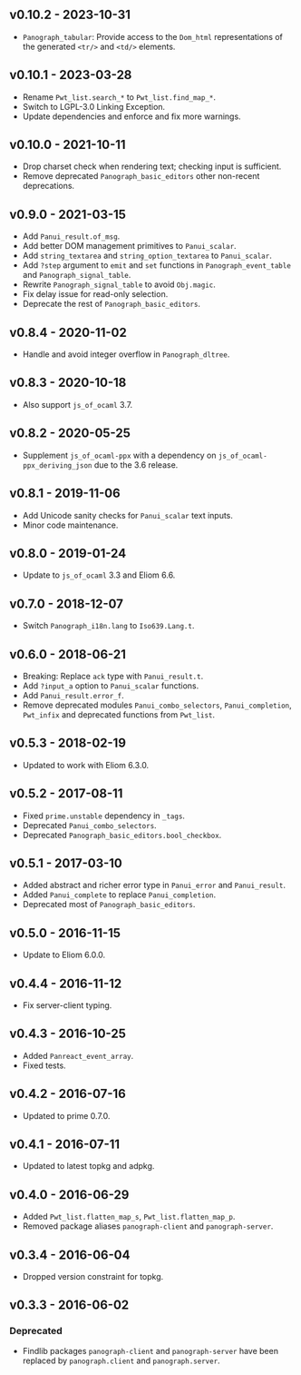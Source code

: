 ## v0.10.2 - 2023-10-31

  - `Panograph_tabular`: Provide access to the `Dom_html` representations of
    the generated `<tr/>` and `<td/>` elements.

## v0.10.1 - 2023-03-28

  - Rename `Pwt_list.search_*` to `Pwt_list.find_map_*`.
  - Switch to LGPL-3.0 Linking Exception.
  - Update dependencies and enforce and fix more warnings.

## v0.10.0 - 2021-10-11

- Drop charset check when rendering text; checking input is sufficient.
- Remove deprecated `Panograph_basic_editors` other non-recent deprecations.

## v0.9.0 - 2021-03-15

- Add `Panui_result.of_msg`.
- Add better DOM management primitives to `Panui_scalar`.
- Add `string_textarea` and `string_option_textarea` to `Panui_scalar`.
- Add `?step` argument to `emit` and `set` functions in
  `Panograph_event_table` and `Panograph_signal_table`.
- Rewrite `Panograph_signal_table` to avoid `Obj.magic`.
- Fix delay issue for read-only selection.
- Deprecate the rest of `Panograph_basic_editors`.

## v0.8.4 - 2020-11-02

- Handle and avoid integer overflow in `Panograph_dltree`.

## v0.8.3 - 2020-10-18

- Also support `js_of_ocaml` 3.7.

## v0.8.2 - 2020-05-25

- Supplement `js_of_ocaml-ppx` with a dependency on
  `js_of_ocaml-ppx_deriving_json` due to the 3.6 release.

## v0.8.1 - 2019-11-06

- Add Unicode sanity checks for `Panui_scalar` text inputs.
- Minor code maintenance.

## v0.8.0 - 2019-01-24

- Update to `js_of_ocaml` 3.3 and Eliom 6.6.

## v0.7.0 - 2018-12-07

- Switch `Panograph_i18n.lang` to `Iso639.Lang.t`.

## v0.6.0 - 2018-06-21

- Breaking: Replace `ack` type with `Panui_result.t`.
- Add `?input_a` option to `Panui_scalar` functions.
- Add `Panui_result.error_f`.
- Remove deprecated modules `Panui_combo_selectors`, `Panui_completion`,
  `Pwt_infix` and deprecated functions from `Pwt_list`.

## v0.5.3 - 2018-02-19

- Updated to work with Eliom 6.3.0.

## v0.5.2 - 2017-08-11

- Fixed `prime.unstable` dependency in `_tags`.
- Deprecated `Panui_combo_selectors`.
- Deprecated `Panograph_basic_editors.bool_checkbox`.

## v0.5.1 - 2017-03-10

- Added abstract and richer error type in `Panui_error` and `Panui_result`.
- Added `Panui_complete` to replace `Panui_completion`.
- Deprecated most of `Panograph_basic_editors`.

## v0.5.0 - 2016-11-15

- Update to Eliom 6.0.0.

## v0.4.4 - 2016-11-12

- Fix server-client typing.

## v0.4.3 - 2016-10-25

- Added `Panreact_event_array`.
- Fixed tests.

## v0.4.2 - 2016-07-16

- Updated to prime 0.7.0.

## v0.4.1 - 2016-07-11

- Updated to latest topkg and adpkg.

## v0.4.0 - 2016-06-29

- Added `Pwt_list.flatten_map_s`, `Pwt_list.flatten_map_p`.
- Removed package aliases `panograph-client` and `panograph-server`.

## v0.3.4 - 2016-06-04

- Dropped version constraint for topkg.

## v0.3.3 - 2016-06-02

### Deprecated
- Findlib packages `panograph-client` and `panograph-server` have been
  replaced by `panograph.client` and `panograph.server`.
